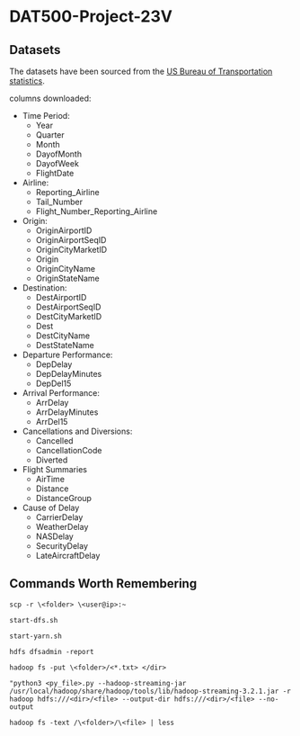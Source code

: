 # DAT500-Project-23V

## Datasets

The datasets have been sourced from the [US Bureau of Transportation statistics](https://www.transtats.bts.gov/Tables.asp?QO_VQ=EFD&QO_anzr=Nv4yv0r%FDb0-gvzr%FDcr4s14zn0pr%FDQn6n&QO_fu146_anzr=b0-gvzr).

columns downloaded:

- Time Period:
  - Year
  - Quarter
  - Month
  - DayofMonth
  - DayofWeek
  - FlightDate
- Airline:
  - Reporting_Airline
  - Tail_Number
  - Flight_Number_Reporting_Airline
- Origin:
  - OriginAirportID
  - OriginAirportSeqID
  - OriginCityMarketID
  - Origin
  - OriginCityName
  - OriginStateName
- Destination:
  - DestAirportID
  - DestAirportSeqID
  - DestCityMarketID
  - Dest
  - DestCityName
  - DestStateName
- Departure Performance:
  - DepDelay
  - DepDelayMinutes
  - DepDel15
- Arrival Performance:
  - ArrDelay
  - ArrDelayMinutes
  - ArrDel15
- Cancellations and Diversions:
  - Cancelled
  - CancellationCode
  - Diverted
- Flight Summaries
  - AirTime
  - Distance
  - DistanceGroup
- Cause of Delay
  - CarrierDelay
  - WeatherDelay
  - NASDelay
  - SecurityDelay
  - LateAircraftDelay

## Commands Worth Remembering

``scp -r \<folder> \<user@ip>:~``

``start-dfs.sh``

``start-yarn.sh``

``hdfs dfsadmin -report``

``hadoop fs -put \<folder>/<*.txt> </dir>``

``"python3 <py_file>.py --hadoop-streaming-jar /usr/local/hadoop/share/hadoop/tools/lib/hadoop-streaming-3.2.1.jar -r hadoop hdfs:///<dir>/<file> --output-dir hdfs:///<dir>/<file> --no-output``

``hadoop fs -text /\<folder>/\<file> | less``
